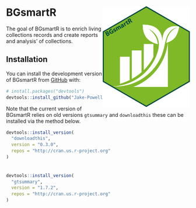 
<!-- README.md is generated from README.Rmd. Please edit that file -->

# BGsmartR <a href="https://jakepowellcubg.github.io/BGR/"><img src="inst/logo.png" align="right" height="276" /></a>

<!-- badges: start -->
<!-- badges: end -->

The goal of BGsmartR is to enrich living collections records and create
reports and analysis’ of collections.

## Installation

You can install the development version of BGsmartR from
[GitHub](https://github.com/) with:

``` r
# install.packages("devtools")
devtools::install_github("Jake-Powell/BGsmartR")
```

Note that the current version of BGsmartR relies on old versions
`gtsummary` and `downloadthis` these can be installed via the method
below.

``` r
devtools::install_version(  
  "downloadthis",
  version = "0.3.0",
  repos = "http://cran.us.r-project.org"  
)


devtools::install_version(  
  "gtsummary",
  version = "1.7.2",
  repos = "http://cran.us.r-project.org"  
)
```
